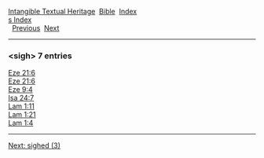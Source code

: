 [Intangible Textual Heritage](../../index)  [Bible](../index) 
[Index](index)   
[s Index](_s_)  
  [Previous](c10419)  [Next](c10421) 

------------------------------------------------------------------------

### &lt;sigh&gt; 7 entries

[Eze 21:6](../kjv/eze021.htm#006)  
[Eze 21:6](../kjv/eze021.htm#006)  
[Eze 9:4](../kjv/eze009.htm#004)  
[Isa 24:7](../kjv/isa024.htm#007)  
[Lam 1:11](../kjv/lam001.htm#011)  
[Lam 1:21](../kjv/lam001.htm#021)  
[Lam 1:4](../kjv/lam001.htm#004)  

------------------------------------------------------------------------

[Next: sighed (3)](c10421)
